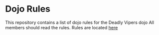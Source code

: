 Dojo Rules
==========

This repository contains a list of dojo rules for the Deadly Vipers dojo
All members should read the rules.
Rules are located [here](https://github.com/deadlyvipers)

